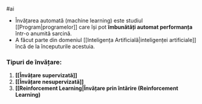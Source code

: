 #ai 
- Învățarea automată (machine learning) este studiul [[Program|programelor]] care își pot **îmbunătăți automat performanța** într-o anumită sarcină.
- A făcut parte din domeniul [[Inteligența Artificială|inteligenței artificiale]] încă de la începuturile acestuia.
### Tipuri de învățare:
1. **[[Învățare supervizată]]**  
2. **[[Învățare nesupervizată]]**  
3. **[[Reinforcement Learning|Învățare prin întărire (Reinforcement Learning)**  
